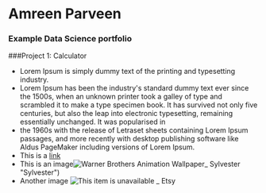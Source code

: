 # Amreen Parveen
### Example Data Science portfolio

###Project 1: Calculator
- Lorem Ipsum is simply dummy text of the printing and typesetting industry.
- Lorem Ipsum has been the industry's standard dummy text ever since the 1500s, 
when an unknown printer took a galley of type and scrambled it to make a type 
specimen book. It has survived not only five centuries, but also the leap into 
electronic typesetting, remaining essentially unchanged. It was popularised in
- the 1960s with the release of Letraset sheets containing Lorem Ipsum passages, 
and more recently with desktop publishing software like Aldus PageMaker including 
versions of Lorem Ipsum.
- This is a [link](https://www.lipsum.com/)
- This is an image![Warner Brothers Animation Wallpaper_ Sylvester](https://user-images.githubusercontent.com/96365038/146729247-d0fabd6f-b4b4-45f1-98d2-52298a96e5fd.jpg)
"Sylvester")
- Another image ![This item is unavailable _ Etsy](https://user-images.githubusercontent.com/96365038/146729533-4db73471-28e4-4b54-845f-fe0df01231f5.jpg)
